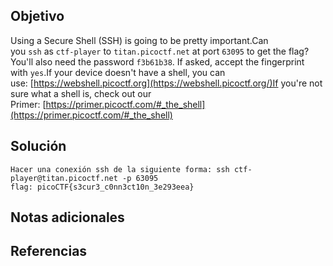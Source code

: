 ## Objetivo
Using a Secure Shell (SSH) is going to be pretty important.Can you `ssh` as `ctf-player` to `titan.picoctf.net` at port `63095` to get the flag?You'll also need the password `f3b61b38`. If asked, accept the fingerprint with `yes`.If your device doesn't have a shell, you can use: [https://webshell.picoctf.org](https://webshell.picoctf.org/)If you're not sure what a shell is, check out our Primer: [https://primer.picoctf.com/#_the_shell](https://primer.picoctf.com/#_the_shell)

## Solución
```
Hacer una conexión ssh de la siguiente forma: ssh ctf-player@titan.picoctf.net -p 63095
flag: picoCTF{s3cur3_c0nn3ct10n_3e293eea}
```

## Notas adicionales


## Referencias

